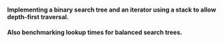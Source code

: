 #### Implementing a binary search tree and an iterator using a stack to allow depth-first traversal.
#### Also benchmarking lookup times for balanced search trees.